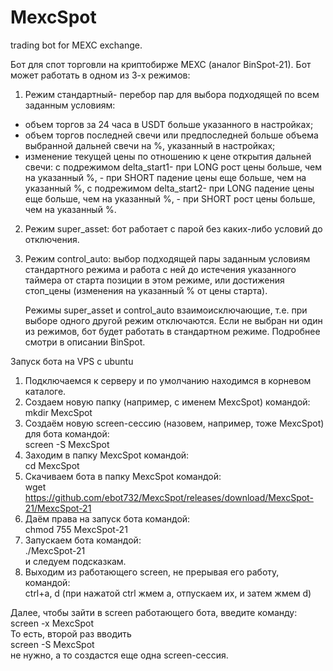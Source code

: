 # MexcSpot
trading bot for MEXC exchange. 


Бот для спот торговли на криптобирже MEXC (аналог BinSpot-21).
   Бот может работать в одном из 3-х режимов:
1.  Режим стандартный- перебор пар для выбора подходящей по всем заданным условиям: 
  - объем торгов за 24 часа в USDT больше указанного в настройках;
  - объем торгов последней свечи или предпоследней больше объема выбранной дальней свечи на %, указанный в настройках;
  - изменение текущей цены по отношению к цене открытия дальней свечи:
    с подрежимом delta_start1- при LONG рост цены больше, чем на указанный %,
                             - при SHORT падение цены еще больше, чем на указанный %,
    с подрежимом delta_start2- при LONG падение цены еще больше, чем на указанный %,
                             - при SHORT рост цены больше, чем на указанный %.
  
2. Режим super_asset: бот работает с парой без каких-либо условий до отключения.

3. Режим control_auto: выбор подходящей пары заданным условиям стандартного режима и работа с ней до истечения указанного таймера от старта позиции в этом режиме, или достижения стоп_цены (изменения на указанный % от цены старта).

    Режимы super_asset и control_auto взаимоисключающие, т.е. при выборе одного другой режим отключаются. Если не выбран ни один из режимов, бот будет работать в стандартном режиме.
Подробнее смотри в описании BinSpot.

Запуск бота на VPS с ubuntu
1. Подключаемся к серверу и по умолчанию находимся в корневом каталоге.
2. Создаем новую папку (например, с именем MexcSpot) командой:  
mkdir MexcSpot
3. Создаём новую screen-сессию (назовем, например, тоже MexcSpot) для  бота командой:  
screen -S MexcSpot
4. Заходим в папку MexcSpot командой:  
cd MexcSpot
5. Скачиваем бота в папку MexcSpot командой:  
wget https://github.com/ebot732/MexcSpot/releases/download/MexcSpot-21/MexcSpot-21
6. Даём права на запуск бота командой:  
chmod 755 MexcSpot-21
7. Запускаем  бота командой:  
./MexcSpot-21  
и следуем подсказкам.
8. Выходим из работающего screen, не прерывая его работу, командой:  
ctrl+a, d (при нажатой ctrl жмем а, отпускаем их, и затем жмем d)

Далее, чтобы зайти в screen работающего бота, введите команду:  
screen -x MexcSpot  
То есть, второй раз вводить  
screen -S MexcSpot  
не нужно, а то создастся еще одна screen-сессия.
